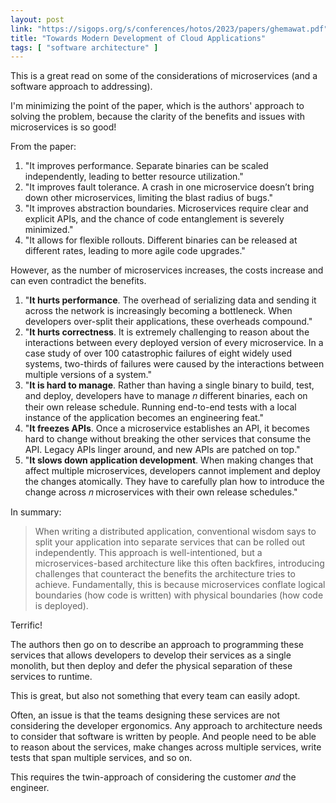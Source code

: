 ```yaml
---
layout: post
link: "https://sigops.org/s/conferences/hotos/2023/papers/ghemawat.pdf"
title: "Towards Modern Development of Cloud Applications"
tags: [ "software architecture" ]
---
```


This is a great read on some of the considerations of microservices (and a software approach to
addressing).

I'm minimizing the point of the paper, which is the authors' approach to solving the problem, because the clarity of
the benefits and issues with microservices is so good!

From the paper:

1. "It improves performance. Separate binaries can be scaled independently, leading to better resource utilization."
2. "It improves fault tolerance. A crash in one microservice doesn’t bring down other microservices, limiting the blast
   radius of bugs."
3. "It improves abstraction boundaries. Microservices require clear and explicit APIs, and the chance of code
   entanglement is severely minimized."
4. "It allows for flexible rollouts. Different binaries can be released at different rates, leading to more agile code
   upgrades."

However, as the number of microservices increases, the costs increase and can even contradict the benefits.

1. "**It hurts performance**. The overhead of serializing data and sending it across the network is increasingly
   becoming a bottleneck. When developers over-split their applications, these overheads compound."
2. "**It hurts correctness**. It is extremely challenging to reason about the interactions between every deployed
   version of every microservice. In a case study of over 100 catastrophic failures of eight widely used systems,
   two-thirds of failures were caused by the interactions between multiple versions of a system."
3. "**It is hard to manage**. Rather than having a single binary to build, test, and deploy, developers have to manage
   𝑛 different binaries, each on their own release schedule. Running end-to-end tests with a local instance of the
   application becomes an engineering feat."
4. "**It freezes APIs**. Once a microservice establishes an API, it becomes hard to change without breaking the other
   services that consume the API. Legacy APIs linger around, and new APIs are patched on top."
5. "**It slows down application development**. When making changes that affect multiple microservices, developers cannot
   implement and deploy the changes atomically. They have to carefully plan how to introduce the change across 𝑛
   microservices with their own release schedules."

In summary:

> When writing a distributed application,
> conventional wisdom says to split your application into separate services that can be rolled out independently.
> This approach is well-intentioned, but a microservices-based architecture like this often backfires,
> introducing challenges that counteract the benefits the architecture tries to achieve.
> Fundamentally, this is because microservices conflate logical boundaries (how code is written)
> with physical boundaries (how code is deployed).

Terrific!

The authors then go on to describe an approach to programming these services that allows developers to develop their
services as a single monolith, but then deploy and defer the physical separation of these services to runtime.

This is great, but also not something that every team can easily adopt.

Often, an issue is that the teams designing these services are not considering the developer ergonomics.
Any approach to architecture needs to consider that software is written by people.
And people need to be able to reason about the services, make changes across multiple services,
write tests that span multiple services, and so on.

This requires the twin-approach of considering the customer _and_ the engineer.

